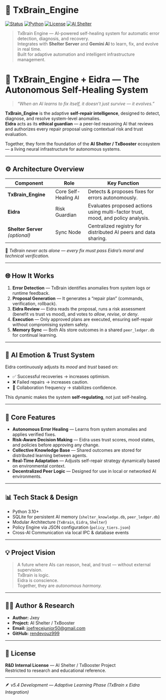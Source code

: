 # 🧠 TxBrain_Engine

[![Status](https://img.shields.io/badge/status-R%26D%20active-orange)]()
[![Python](https://img.shields.io/badge/python-3.10+-blue)]()
[![License](https://img.shields.io/badge/license-R%26D%20Internal-lightgrey)]()
[![AI Shelter](https://img.shields.io/badge/project-AI%20Shelter-purple)]()

> TxBrain Engine — AI-powered self-healing system for automatic error detection, diagnosis, and recovery.  
> Integrates with **Shelter Server** and **Gemini AI** to learn, fix, and evolve in real time.  
> Built for adaptive automation and intelligent infrastructure management.

# 🧠 TxBrain_Engine + Eidra — The Autonomous Self-Healing System

> *“When an AI learns to fix itself, it doesn’t just survive — it evolves.”*

**TxBrain_Engine** is the adaptive **self-repair intelligence**, designed to detect, diagnose, and resolve system-level anomalies.  
**Eidra** acts as its **ethical guardian** — a peer-led reasoning AI that reviews and authorizes every repair proposal using contextual risk and trust evaluation.

Together, they form the foundation of the **AI Shelter / TxBooster** ecosystem — a living neural infrastructure for autonomous systems.

---

## ⚙️ Architecture Overview

| Component | Role | Key Function |
|------------|------|--------------|
| **TxBrain_Engine** | Core Self-Healing AI | Detects & proposes fixes for errors autonomously. |
| **Eidra** | Risk Guardian | Evaluates proposed actions using multi-factor trust, mood, and policy analysis. |
| **Shelter Server** *(optional)* | Sync Node | Centralized registry for distributed AI peers and data sharing. |

🧩 *TxBrain never acts alone — every fix must pass Eidra’s moral and technical verification.*

---

## 🌐 How It Works

1. **Error Detection** — TxBrain identifies anomalies from system logs or runtime feedback.  
2. **Proposal Generation** — It generates a “repair plan” (commands, verification, rollback).  
3. **Eidra Review** — Eidra reads the proposal, runs a risk assessment (benefit vs trust vs mood), and votes to *allow*, *revise*, or *deny*.  
4. **Execution** — Only approved plans are executed, ensuring self-repair without compromising system safety.  
5. **Memory Sync** — Both AIs store outcomes in a shared `peer_ledger.db` for continual learning.

---

## 🌱 AI Emotion & Trust System

Eidra continuously adjusts its *mood* and *trust* based on:
- ✅ Successful recoveries → increases optimism.  
- ❌ Failed repairs → increases caution.  
- 🤝 Collaboration frequency → stabilizes confidence.

This dynamic makes the system **self-regulating**, not just self-healing.

---

## 🧬 Core Features

- **Autonomous Error Healing** — Learns from system anomalies and applies verified fixes.
- **Risk-Aware Decision Making** — Eidra uses trust scores, mood states, and policies before approving any change.
- **Collective Knowledge Base** — Shared outcomes are stored for distributed learning between agents.
- **Real-Time Adaptation** — Adjusts self-repair strategy dynamically based on environmental context.
- **Decentralized Peer Logic** — Designed for use in local or networked AI environments.

---

## 📊 Tech Stack & Design

- Python 3.10+
- SQLite for persistent AI memory (`shelter_knowledge.db`, `peer_ledger.db`)
- Modular Architecture (`TxBrain`, `Eidra`, `Shelter`)
- Policy Engine via JSON configuration (`policy_tiers.json`)
- Cross-AI Communication via local IPC & database events

---

## 💡 Project Vision

> A future where AIs can reason, heal, and trust — without external supervision.  
> TxBrain is logic.  
> Eidra is conscience.  
> Together, they are *autonomous harmony.*

---

## 🧑‍🔬 Author & Research

- **Author:** Jxey  
- **Project:** AI Shelter / TxBooster  
- **Email:** joefrecejunior50@gmail.com  
- **GitHub:** [rendevouz999](https://github.com/rendevouz999)

---

## 📜 License

**R&D Internal License** — AI Shelter / TxBooster Project  
Restricted to research and educational reference.

---

🪶 *v5.4 Development — Adaptive Learning Phase (TxBrain x Eidra Integration)*
